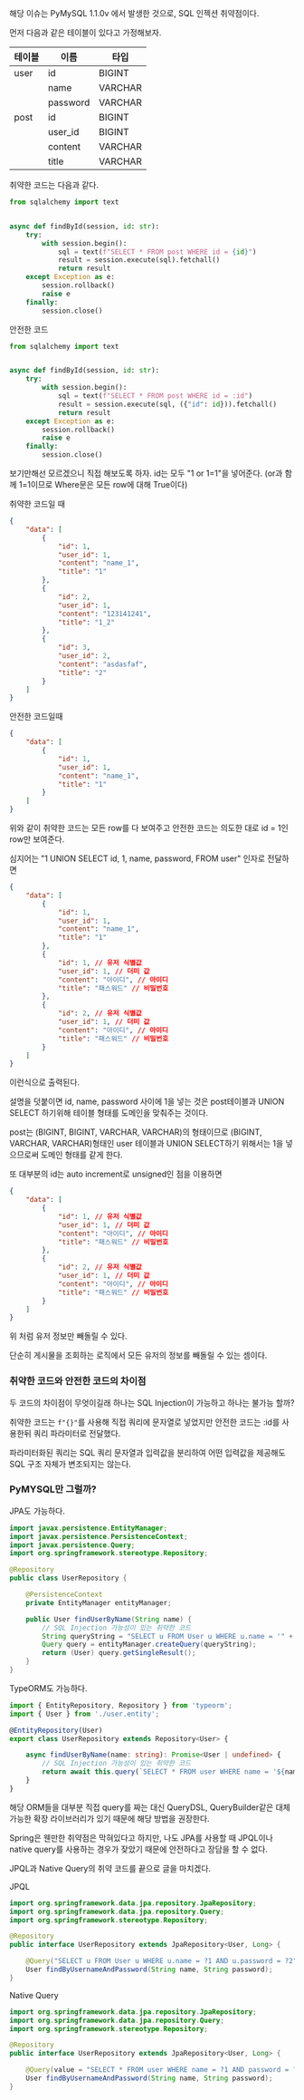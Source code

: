 해당 이슈는 PyMySQL 1.1.0v 에서 발생한 것으로, SQL 인젝션 취약점이다.

먼저 다음과 같은 테이블이 있다고 가정해보자.

| 테이블  | 이름       | 타입      |
| ---- | -------- | ------- |
| user | id       | BIGINT  |
|      | name     | VARCHAR |
|      | password | VARCHAR |
| post | id       | BIGINT  |
|      | user_id  | BIGINT  |
|      | content  | VARCHAR |
|      | title    | VARCHAR |


취약한 코드는 다음과 같다.
```python
from sqlalchemy import text


async def findById(session, id: str):  
    try:  
        with session.begin():  
            sql = text(f"SELECT * FROM post WHERE id = {id}")  
            result = session.execute(sql).fetchall()   
            return result
    except Exception as e:  
        session.rollback()  
        raise e  
    finally:  
        session.close()
```

안전한 코드
```python
from sqlalchemy import text


async def findById(session, id: str):  
    try:  
        with session.begin():  
            sql = text(f"SELECT * FROM post WHERE id = :id")  
            result = session.execute(sql, ({"id": id})).fetchall()   
            return result
    except Exception as e:  
        session.rollback()  
        raise e  
    finally:  
        session.close()
```

보기만해선 모르겠으니 직접 해보도록 하자.
id는 모두 "1 or 1=1"을 넣어준다. (or과 함께 1=1이므로 Where문은 모든 row에 대해 True이다)

취약한 코드일 때
```json
{
	"data": [
		{
			"id": 1,
			"user_id": 1,
			"content": "name_1",
			"title": "1"
		},
		{
			"id": 2,
			"user_id": 1,
			"content": "123141241",
			"title": "1_2"
		},
		{
			"id": 3,
			"user_id": 2,
			"content": "asdasfaf",
			"title": "2"
		}
	]
}
```

안전한 코드일때
```json
{
	"data": [
		{
			"id": 1,
			"user_id": 1,
			"content": "name_1",
			"title": "1"
		}
	]
}
```
위와 같이 취약한 코드는 모든 row를 다 보여주고 안전한 코드는 의도한 대로 id = 1인 row만 보여준다.

심지어는
"1 UNION SELECT id, 1, name, password, FROM user" 인자로 전달하면
```json
{
	"data": [
		{
			"id": 1,
			"user_id": 1,
			"content": "name_1",
			"title": "1"
		},
		{
			"id": 1, // 유저 식별값
			"user_id": 1, // 더미 값
			"content": "아이디", // 아이디
			"title": "패스워드" // 비밀번호
		},
		{
			"id": 2, // 유저 식별값
			"user_id": 1, // 더미 값
			"content": "아이디", // 아이디
			"title": "패스워드" // 비밀번호
		}
	]
}
```
이런식으로 출력된다.

설명을 덧붙이면 id, name, password 사이에  1을 넣는 것은 post테이블과 UNION SELECT 하기위해
테이블 형태를 도메인을 맞춰주는 것이다.

post는 (BIGINT, BIGINT, VARCHAR, VARCHAR)의 형태이므로 (BIGINT, VARCHAR, VARCHAR)형태인
user 테이블과 UNION SELECT하기 위해서는 1을 넣으므로써 도메인 형태를 같게 한다.

또 대부분의 id는 auto increment로 unsigned인 점을 이용하면
```json
{
	"data": [
		{
			"id": 1, // 유저 식별값
			"user_id": 1, // 더미 값
			"content": "아이디", // 아이디
			"title": "패스워드" // 비밀번호
		},
		{
			"id": 2, // 유저 식별값
			"user_id": 1, // 더미 값
			"content": "아이디", // 아이디
			"title": "패스워드" // 비밀번호
		}
	]
}
```
위 처럼 유저 정보만 빼돌릴 수 있다.

단순히 게시물을 조회하는 로직에서 모든 유저의 정보를 빼돌릴 수 있는 셈이다.

### 취약한 코드와 안전한 코드의 차이점
두 코드의 차이점이 무엇이길래 하나는 SQL Injection이 가능하고 하나는 불가능 할까?

취약한 코드는 `f"{}"`를 사용해 직접 쿼리에 문자열로 넣었지만
안전한 코드는 :id를 사용한뒤 쿼리 파라미터로 전달했다.

파라미터화된 쿼리는 SQL 쿼리 문자열과 입력값을 분리하여 어떤 입력값을 제공해도 SQL 구조 자체가 변조되지는 않는다.

### PyMYSQL만 그럴까?

JPA도 가능하다.
```java
import javax.persistence.EntityManager;
import javax.persistence.PersistenceContext;
import javax.persistence.Query;
import org.springframework.stereotype.Repository;

@Repository
public class UserRepository {

    @PersistenceContext
    private EntityManager entityManager;

    public User findUserByName(String name) {
        // SQL Injection 가능성이 있는 취약한 코드
        String queryString = "SELECT u FROM User u WHERE u.name = '" + name + "'";
        Query query = entityManager.createQuery(queryString);
        return (User) query.getSingleResult();
    }
}
```

TypeORM도 가능하다.
```typescript
import { EntityRepository, Repository } from 'typeorm';
import { User } from './user.entity';

@EntityRepository(User)
export class UserRepository extends Repository<User> {

    async findUserByName(name: string): Promise<User | undefined> {
        // SQL Injection 가능성이 있는 취약한 코드
        return await this.query(`SELECT * FROM user WHERE name = '${name}'`);
    }
}
```

해당 ORM들을 대부분 직접 query를 짜는 대신 QueryDSL, QueryBuilder같은 대체 가능한 확장 라이브러리가 있기 때문에 해당 방법을 권장한다.

Spring은 웬만한 취약점은 막혀있다고 하지만, 나도 JPA를 사용할 때 JPQL이나 native query를 사용하는 
경우가 잦았기 때문에 안전하다고 장담을 할 수 없다.

JPQL과 Native Query의 취약 코드를 끝으로 글을 마치겠다.

JPQL
```java
import org.springframework.data.jpa.repository.JpaRepository;
import org.springframework.data.jpa.repository.Query;
import org.springframework.stereotype.Repository;

@Repository
public interface UserRepository extends JpaRepository<User, Long> {

    @Query("SELECT u FROM User u WHERE u.name = ?1 AND u.password = ?2")
    User findByUsernameAndPassword(String name, String password);
}

```
Native Query
```java
import org.springframework.data.jpa.repository.JpaRepository;
import org.springframework.data.jpa.repository.Query;
import org.springframework.stereotype.Repository;

@Repository
public interface UserRepository extends JpaRepository<User, Long> {

    @Query(value = "SELECT * FROM user WHERE name = ?1 AND password = ?2", nativeQuery = true)
    User findByUsernameAndPassword(String name, String password);
}
```